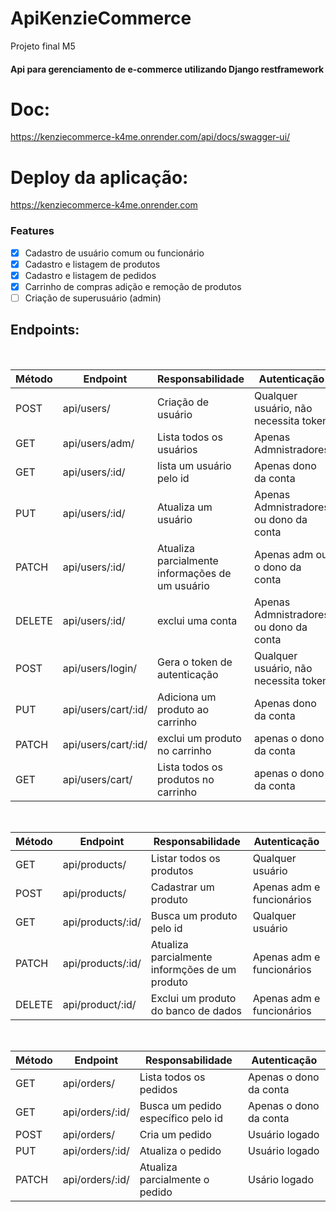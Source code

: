 # ApiKenzieCommerce
Projeto final M5
####  Api para gerenciamento de e-commerce utilizando Django restframework 



# Doc:
https://kenziecommerce-k4me.onrender.com/api/docs/swagger-ui/



# Deploy da aplicação:
https://kenziecommerce-k4me.onrender.com


### Features

- [x] Cadastro de usuário comum ou funcionário
- [x] Cadastro e listagem de produtos
- [x] Cadastro  e listagem de pedidos
- [x] Carrinho de compras adição e remoção de produtos
- [ ] Criação de superusuário (admin)
## Endpoints:
<br/>


| Método | Endpoint                   | Responsabilidade                                  | Autenticação                           |
| ------ | -------------------------- | ------------------------------------------------- | -------------------------------------- |
| POST   | api/users/                     | Criação de usuário                                | Qualquer usuário, não necessita token  |
| GET    | api/users/adm/                    | Lista todos os usuários                           | Apenas Admnistradores                  |
| GET    | api/users/:id/    |lista um usuário pelo id |   Apenas dono da conta
| PUT  | api/users/:id/                 | Atualiza um usuário                               | Apenas Admnistradores ou dono da conta |
| PATCH | api/users/:id/ | Atualiza parcialmente informações de  um usuário |  Apenas adm ou  o dono da conta |
| DELETE | api/users/:id/                 |exclui uma conta                 | Apenas Admnistradores ou dono da conta |                 |
| POST   | api/users/login/                     | Gera o token de autenticação                      | Qualquer usuário, não necessita token  |
| PUT   | api/users/cart/:id/                | Adiciona um produto ao carrinho                             | Apenas dono da conta                  |
| PATCH    | api/users/cart/:id/ | exclui um produto no carrinho                         | apenas o dono da conta |
| GET    |api/users/cart/ |  Lista todos os produtos no carrinho  | apenas o dono da conta  |

<br/>

| Método | Endpoint                   | Responsabilidade                                  | Autenticação                           |
| ------ | -------------------------- | ------------------------------------------------- | -------------------------------------- |
| GET | api/products/                 | Listar todos os produtos                           | Qualquer usuário 
| POST| api/products/                 | Cadastrar um produto                              | Apenas adm e funcionários
| GET|  api/products/:id/                | Busca um produto pelo id                                    | Qualquer usuário
|PATCH| api/products/:id/                   | Atualiza parcialmente informções de um produto           | Apenas adm e funcionários
|DELETE|api/product/:id/                      | Exclui um produto do banco de dados                  | Apenas adm e funcionários

<br/>

| Método | Endpoint                   | Responsabilidade                                  | Autenticação                           |
| ------ | -------------------------- | ------------------------------------------------- | -------------------------------------- |
|GET | api/orders/                     |  Lista todos os pedidos                          | Apenas o dono da conta |
|GET |  api/orders/:id/                | Busca um pedido específico pelo id                                | Apenas o dono da conta |
|POST | api/orders/                    | Cria um pedido                                                        | Usuário logado  |
|PUT | api/orders/:id/                    | Atualiza o pedido                                                  | Usuário logado |
|PATCH | api/orders/:id/                  | Atualiza parcialmente o pedido                                  |  Usário logado |


